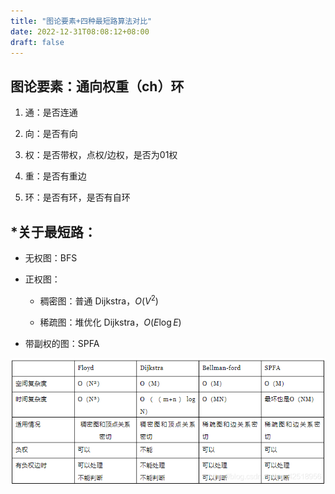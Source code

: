 ```yaml
---
title: "图论要素+四种最短路算法对比"
date: 2022-12-31T08:08:12+08:00
draft: false
---
```


## 图论要素：通向权重（ch）环

1. 通：是否连通

2. 向：是否有向

3. 权：是否带权，点权/边权，是否为01权

4. 重：是否有重边

5. 环：是否有环，是否有自环

## \*关于最短路：

- 无权图：BFS
- 正权图：
  
  - 稠密图：普通 Dijkstra，$O(V^2)$
  
  - 稀疏图：堆优化 Dijkstra，$O(E \log E)$
- 带副权的图：SPFA

![四种最短路算法对比](四种最短路算法对比.png)
